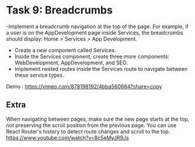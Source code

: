 # Task 9: Breadcrumbs

-Implement a breadcrumb navigation at the top of the page. For example, if a user is on the             AppDevelopment page inside Services, the breadcrumbs should display: Home > Services > App Development.
- Create a new component called Services.
- Inside the Services component, create three more components: WebDevelopment, AppDevelopment, and SEO.
- Implement nested routes inside the Services route to navigate between these service types.

Demo : https://vimeo.com/878198192/4bba560684?share=copy

## Extra
When navigating between pages, make sure the new page starts at the top, not preserving the scroll position from the previous page. You can use React Router's history to detect route changes and scroll to the top.
https://www.youtube.com/watch?v=8c5eMyJR9Js